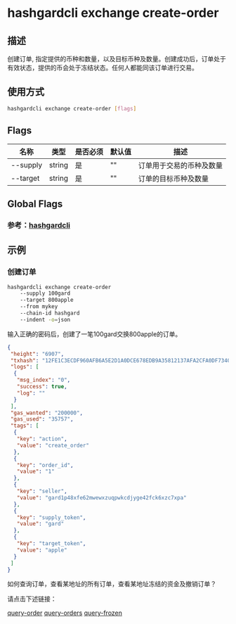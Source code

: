 # hashgardcli exchange create-order

## 描述

创建订单, 指定提供的币种和数量，以及目标币种及数量。创建成功后，订单处于有效状态，提供的币会处于冻结状态。任何人都能同该订单进行交易。

## 使用方式

```bash
hashgardcli exchange create-order [flags]
```

## Flags

| 名称       | 类型                  | 是否必须                  | 默认值                      | 描述                                                                                                                                                 |
| --------------- | -------------------------- | ---------------------------------------------------------------------------------------------------------------------------------------------------- | ---------------------------------------------------------------------------------------------------------------------------------------------------- | ---------------------------------------------------------------------------------------------------------------------------------------------------- |
| --supply     | string | 是 | "" | 订单用于交易的币种及数量                                                                                    |
| --target        | string | 是 | "" | 订单的目标币种及数量                                                                 |


## Global Flags

 ### 参考：[hashgardcli](../README.md)

## 示例

### 创建订单

```bash
hashgardcli exchange create-order 
    --supply 100gard 
    --target 800apple 
    --from mykey 
    --chain-id hashgard 
    --indent -o=json
```

输入正确的密码后，创建了一笔100gard交换800apple的订单。

```json
{
 "height": "6907",
 "txhash": "12FE1C3ECDF960AFB6A5E2D1A0DCE678EDB9A35812137AFA2CFA0DF7340C8F12",
 "logs": [
  {
   "msg_index": "0",
   "success": true,
   "log": ""
  }
 ],
 "gas_wanted": "200000",
 "gas_used": "35757",
 "tags": [
  {
   "key": "action",
   "value": "create_order"
  },
  {
   "key": "order_id",
   "value": "1"
  },
  {
   "key": "seller",
   "value": "gard1p48xfe62mwewxzuqpwkcdjyge42fck6xzc7xpa"
  },
  {
   "key": "supply_token",
   "value": "gard"
  },
  {
   "key": "target_token",
   "value": "apple"
  }
 ]
}
```

如何查询订单，查看某地址的所有订单，查看某地址冻结的资金及撤销订单？

请点击下述链接：

[query-order](query-order.md)
[query-orders](query-orders.md)
[query-frozen](query-frozen.md)
